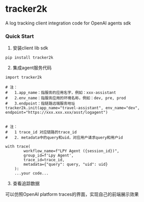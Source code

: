 # tracker2k


A log tracking client integration code for OpenAI agents sdk


### Quick Start

1. 安装client lib sdk

```
pip install tracker2k
```

2. 集成agent服务代码

```
import tracker2k

# 注：
#   1.app_name：指服务的应用名字，例如：xxx-assistant
#   2.env_name：指服务应用的环境名称，例如：dev, pre, prod
#   3.endpoint：指链路远端服务地址
tracker2k.init(app_name="travel-assistant", env_name="dev", endpoint="https://xxx.xxx.xxx/asst/logagent")


# 注：
#   1 trace_id 对应链路的trace_id
#   2. metadata中的query和uid，对应用户请求query和用户id

with trace(
        workflow_name=f"LPY Agent ({session_id})",
        group_id=f'Lpy Agent',
        trace_id=trace_id,
        metadata={"query": query, "uid": uid}
    ):
    ...your code...
```

3. 查看追踪数据

可以仿照OpenAI platform traces的界面，实现自己的前端展示效果

